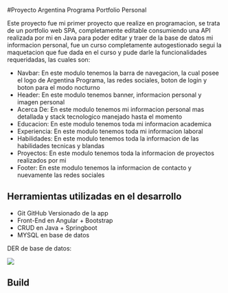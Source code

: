 #Proyecto Argentina Programa Portfolio Personal

Este proyecto fue mi primer proyecto que realize en programacion, se trata de un portfolio web SPA, completamente editable consumiendo una API realizada por mi en Java para poder editar y traer de la base de datos mi informacion personal, fue un curso completamente autogestionado segui la maquetacion que fue dada en el curso y pude darle la funcionalidades requeridadas, las cuales son:

- Navbar: En este modulo tenemos la barra de navegacion, la cual posee el logo de Argentina Programa, las redes sociales, boton de login y boton para el modo nocturno
- Header: En este modulo tenemos banner, informacion personal y imagen personal
- Acerca De: En este modulo tenemos mi informacion personal mas detallada y stack tecnologico manejado hasta el momento
- Educacion: En este modulo tenemos toda mi informacion academica
- Experiencia: En este modulo tenemos toda mi informacion laboral
- Habilidades: En este modulo tenemos toda la informacion de las habilidades tecnicas y blandas
- Proyectos: En este modulo tenemos toda la informacion de proyectos realizados por mi
- Footer: En este modulo tenemos la informacion de contacto y nuevamente las redes sociales

## Herramientas utilizadas en el desarrollo

- Git GitHub Versionado de la app
- Front-End en Angular + Bootstrap 
- CRUD en Java + Springboot
- MYSQL en base de datos

DER de base de datos:

<img src="https://files.fm/u/gxjwy5tve" style="max-width: 100%; display: inline-block;" />



## Build

